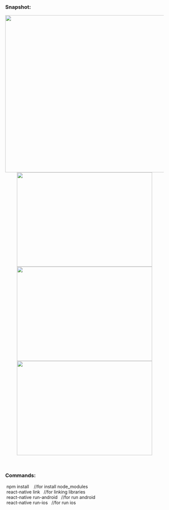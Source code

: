 
<h3>Snapshot:</h3>
<div align="center">
 <p float="left">
  <img src="https://user-images.githubusercontent.com/38814709/56764359-ef226780-67bd-11e9-800f-7832133faf77.png" width="700" height="500"/>
	 <br/>
  <img src="https://user-images.githubusercontent.com/38814709/56764362-efbafe00-67bd-11e9-87e5-8836c31af469.png" width="430" height="300"/> 
  <img src="https://user-images.githubusercontent.com/38814709/56764361-efbafe00-67bd-11e9-970f-10be33073aef.png" width="430" height="300"/>
  <img src="https://user-images.githubusercontent.com/38814709/56764691-c353b180-67be-11e9-8744-395d44934ae5.png" width="430" height="300"/>
	</p>
</div>
<br>
<h3>Commands:</h3>
	&nbsp;<span>npm install &nbsp;&nbsp;&nbsp;//for install node_modules</span>
        <br/>
	&nbsp;<span>react-native link&nbsp;&nbsp;&nbsp;//for linking libraries</span>
	<br/>
	&nbsp;<span>react-native run-android&nbsp;&nbsp;&nbsp;//for run android</span>
        <br/>
	&nbsp;<span>react-native run-ios&nbsp;&nbsp;&nbsp;//for run ios</span>








